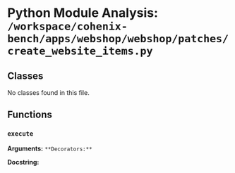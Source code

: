 # Python Module Analysis: `/workspace/cohenix-bench/apps/webshop/webshop/patches/create_website_items.py`

## Classes

No classes found in this file.


## Functions

### `execute`
**Arguments:** ``
**Decorators:** ``

**Docstring:**
```

```

